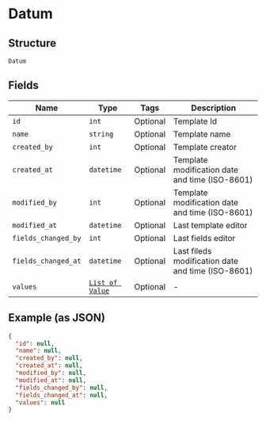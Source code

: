 
# Datum

## Structure

`Datum`

## Fields

| Name | Type | Tags | Description |
|  --- | --- | --- | --- |
| `id` | `int` | Optional | Template Id |
| `name` | `string` | Optional | Template name |
| `created_by` | `int` | Optional | Template creator |
| `created_at` | `datetime` | Optional | Template modification date and time (ISO-8601) |
| `modified_by` | `int` | Optional | Template modification date and time (ISO-8601) |
| `modified_at` | `datetime` | Optional | Last template editor |
| `fields_changed_by` | `int` | Optional | Last fields editor |
| `fields_changed_at` | `datetime` | Optional | Last fileds modification date and time (ISO-8601) |
| `values` | [`List of Value`](../../doc/models/value.md) | Optional | - |

## Example (as JSON)

```json
{
  "id": null,
  "name": null,
  "created_by": null,
  "created_at": null,
  "modified_by": null,
  "modified_at": null,
  "fields_changed_by": null,
  "fields_changed_at": null,
  "values": null
}
```

